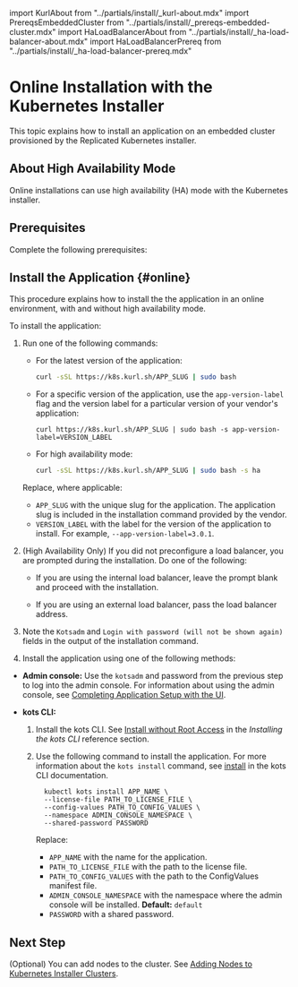 import KurlAbout from "../partials/install/_kurl-about.mdx"
import PrereqsEmbeddedCluster from "../partials/install/_prereqs-embedded-cluster.mdx"
import HaLoadBalancerAbout from "../partials/install/_ha-load-balancer-about.mdx"
import HaLoadBalancerPrereq from "../partials/install/_ha-load-balancer-prereq.mdx"

# Online Installation with the Kubernetes Installer

This topic explains how to install an application on an embedded cluster provisioned by the Replicated Kubernetes installer.

<KurlAbout/>

## About High Availability Mode

Online installations can use high availability (HA) mode with the Kubernetes installer.

<HaLoadBalancerAbout/>

## Prerequisites

Complete the following prerequisites:

<PrereqsEmbeddedCluster/>

<HaLoadBalancerPrereq/>
    
## Install the Application {#online}

This procedure explains how to install the the application in an online environment, with and without high availability mode.

To install the application:

1. Run one of the following commands:

    * For the latest version of the application:

      ```bash
      curl -sSL https://k8s.kurl.sh/APP_SLUG | sudo bash
      ```

    * For a specific version of the application, use the `app-version-label` flag and the version label for a particular version of your vendor's application:

      ```shell
      curl https://k8s.kurl.sh/APP_SLUG | sudo bash -s app-version-label=VERSION_LABEL
      ```
    
    * For high availability mode:

      ```bash
      curl -sSL https://k8s.kurl.sh/APP_SLUG | sudo bash -s ha
        ```
    
    Replace, where applicable:
     * `APP_SLUG` with the unique slug for the application. The application slug is included in the installation command provided by the vendor.
     * `VERSION_LABEL` with the label for the version of the application to install. For example, `--app-version-label=3.0.1`.

1. (High Availability Only) If you did not preconfigure a load balancer, you are prompted during the installation. Do one of the following:

    - If you are using the internal load balancer, leave the prompt blank and proceed with the installation.

    - If you are using an external load balancer, pass the load balancer address.

1. Note the `Kotsadm` and `Login with password (will not be shown again)` fields in the output of the installation command. 

1. Install the application using one of the following methods:

  - **Admin console:** Use the `kotsadm` and password from the previous step to log into the admin console. For information about using the admin console, see [Completing Application Setup with the UI](installing-app-setup).

  - **kots CLI:**

      1. Install the kots CLI. See [Install without Root Access](/reference/kots-cli-getting-started#install-without-root-access) in the _Installing the kots CLI_ reference section.

      1. Use the following command to install the application. For more information about the `kots install` command, see [install](/reference/kots-cli-install) in the kots CLI documentation.

          ```
            kubectl kots install APP_NAME \
            --license-file PATH_TO_LICENSE_FILE \
            --config-values PATH_TO_CONFIG_VALUES \
            --namespace ADMIN_CONSOLE_NAMESPACE \
            --shared-password PASSWORD
          ```

          Replace:
          * `APP_NAME` with the name for the application.
          * `PATH_TO_LICENSE_FILE` with the path to the license file.
          * `PATH_TO_CONFIG_VALUES` with the path to the ConfigValues manifest file.
          * `ADMIN_CONSOLE_NAMESPACE` with the namespace where the admin console will be installed. **Default:** `default`
          * `PASSWORD` with a shared password.

## Next Step

(Optional) You can add nodes to the cluster. See [Adding Nodes to Kubernetes Installer Clusters](cluster-management-add-nodes).
